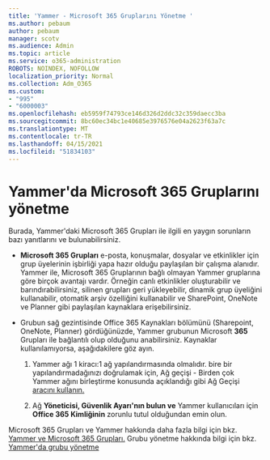 ```yaml
---
title: 'Yammer - Microsoft 365 Gruplarını Yönetme '
ms.author: pebaum
author: pebaum
manager: scotv
ms.audience: Admin
ms.topic: article
ms.service: o365-administration
ROBOTS: NOINDEX, NOFOLLOW
localization_priority: Normal
ms.collection: Adm_O365
ms.custom:
- "995"
- "6000003"
ms.openlocfilehash: eb5959f74793ce146d326d2ddc32c359daecc3ba
ms.sourcegitcommit: 8bc60ec34bc1e40685e3976576e04a2623f63a7c
ms.translationtype: MT
ms.contentlocale: tr-TR
ms.lasthandoff: 04/15/2021
ms.locfileid: "51834103"
---
```

# <a name="manage-microsoft-365-groups-in-yammer"></a>Yammer'da Microsoft 365 Gruplarını yönetme

Burada, Yammer'daki Microsoft 365 Grupları ile ilgili en yaygın sorunların bazı yanıtlarını ve bulunabilirsiniz.

* **Microsoft 365 Grupları** e-posta, konuşmalar, dosyalar ve etkinlikler için grup üyelerinin işbirliği yapa hazır olduğu paylaşılan bir çalışma alanıdır. Yammer ile, Microsoft 365 Gruplarının bağlı olmayan Yammer gruplarına göre birçok avantajı vardır. Örneğin canlı etkinlikler oluşturabilir ve barındırabilirsiniz, silinen grupları geri yükleyebilir, dinamik grup üyeliğini kullanabilir, otomatik arşiv özelliğini kullanabilir ve SharePoint, OneNote ve Planner gibi paylaşılan kaynaklara erişebilirsiniz.

* Grubun sağ gezintisinde Office 365 Kaynakları bölümünü (Sharepoint, OneNote, Planner) gördüğünüzde, Yammer grubunun Microsoft **365** Grupları ile bağlantılı olup olduğunu anabilirsiniz. Kaynaklar kullanılamıyorsa, aşağıdakilere göz ayın.

  1. Yammer ağı 1 kiracı:1 ağ yapılandırmasında olmalıdır. bire bir yapılandırmadağınızı doğrulamak için, Ağ  geçişi - Birden çok Yammer ağını birleştirme konusunda açıklandığı gibi Ağ Geçişi [aracını kullanın.](https://docs.microsoft.com/yammer/configure-your-yammer-network/consolidate-multiple-yammer-networks)

  2. Ağ **Yöneticisi, Güvenlik Ayarı'nın bulun ve** Yammer kullanıcıları için **Office 365 Kimliğinin** zorunlu tutul olduğundan emin olun.

Microsoft 365 Grupları ve Yammer hakkında daha fazla bilgi için bkz. [Yammer ve Microsoft 365 Grupları.](https://docs.microsoft.com/yammer/manage-yammer-groups/yammer-and-office-365-groups) Grubu yönetme hakkında bilgi için bkz. [Yammer'da grubu yönetme](https://support.office.com/article/Manage-a-group-in-Yammer-6e05c6d6-5548-4c88-89cd-e6757a514ef2)
